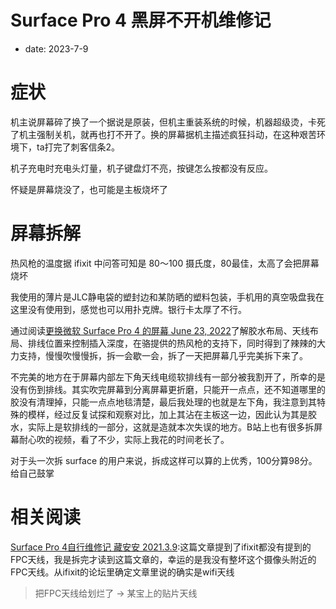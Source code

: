 # Surface Pro 4 黑屏不开机维修记
- date: 2023-7-9

# 症状

机主说屏幕碎了换了一个据说是原装，但机主重装系统的时候，机器超级烫，卡死了机主强制关机，就再也打不开了。换的屏幕据机主描述疯狂抖动，在这种艰苦环境下，ta打完了刺客信条2。

机子充电时充电头灯量，机子键盘灯不亮，按键怎么按都没有反应。

怀疑是屏幕烧没了，也可能是主板烧坏了

# 屏幕拆解

热风枪的温度据 ifixit 中问答可知是 80～100 摄氏度，80最佳，太高了会把屏幕烧坏

我使用的薄片是JLC静电袋的塑封边和某防晒的塑料包装，手机用的真空吸盘我在这里没有使用到，感觉也可以用扑克牌。银行卡太厚了不行。

通过阅读[更换微软 Surface Pro 4 的屏幕 June 23, 2022](https://zh.ifixit.com/Guide/%E6%9B%B4%E6%8D%A2%E5%BE%AE%E8%BD%AF+Surface+Pro+4+%E7%9A%84%E5%B1%8F%E5%B9%95/60348)了解胶水布局、天线布局、排线位置来控制插入深度，在骆提供的热风枪的支持下，同时得到了辣辣的大力支持，慢慢吹慢慢拆，拆一会歇一会，拆了一天把屏幕几乎完美拆下来了。

不完美的地方在于屏幕内部左下角天线电缆软排线有一部分被我割开了，所幸的是没有伤到排线。其实吹完屏幕到分离屏幕更折磨，只能开一点点，还不知道哪里的胶没有清理掉，只能一点点地毯清楚，最后我处理的也就是左下角，我注意到其特殊的模样，经过反复试探和观察对比，加上其沾在主板这一边，因此认为其是胶水，实际上是软排线的一部分，这就是造就本次失误的地方。B站上也有很多拆屏幕耐心吹的视频，看了不少，实际上我花的时间老长了。

对于头一次拆 surface 的用户来说，拆成这样可以算的上优秀，100分算98分。给自己鼓掌

# 相关阅读

[Surface Pro 4自行维修记 藏安安 2021.3.9](https://zhuanlan.zhihu.com/p/354700246):这篇文章提到了ifixit都没有提到的FPC天线，我是拆完才读到这篇文章的，幸运的是我没有整坏这个摄像头附近的FPC天线。从ifixit的论坛里确定文章里说的确实是wifi天线
> 把FPC天线给划烂了 -> 某宝上的贴片天线
